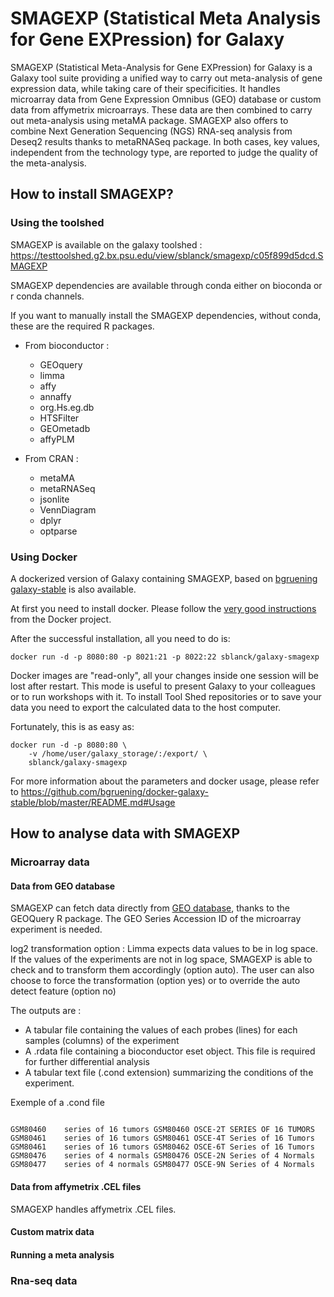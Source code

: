 SMAGEXP (Statistical Meta Analysis for Gene EXPression) for Galaxy
========

SMAGEXP (Statistical Meta-Analysis for Gene EXPression) for Galaxy is a Galaxy tool suite providing a unified way to carry out meta-analysis of gene expression data, while taking care of their specificities. It handles microarray data from Gene Expression Omnibus (GEO) database or custom data from affymetrix microarrays. These data are then combined to carry out meta-analysis using metaMA package. SMAGEXP also offers to combine Next Generation Sequencing (NGS) RNA-seq analysis from Deseq2 results thanks to metaRNASeq package. In both cases, key values, independent from the technology type, are reported to judge the quality of the meta-analysis. 

How to install SMAGEXP?
------------------------

### Using the toolshed

SMAGEXP is available on the galaxy toolshed : https://testtoolshed.g2.bx.psu.edu/view/sblanck/smagexp/c05f899d5dcd.SMAGEXP

SMAGEXP dependencies are available through conda either on bioconda or r conda channels.

If you want to manually install the SMAGEXP dependencies, without conda, these are the required R packages.

* From bioconductor : 
	* GEOquery 
	* limma
	* affy
	* annaffy
	* org.Hs.eg.db
	* HTSFilter
	* GEOmetadb
	* affyPLM

* From CRAN :  
	* metaMA
	* metaRNASeq
	* jsonlite
	* VennDiagram
	* dplyr
	* optparse

### Using Docker

A dockerized version of Galaxy containing SMAGEXP, based on [bgruening galaxy-stable](https://github.com/bgruening/docker-galaxy-stable) is also available.

At first you need to install docker. Please follow the [very good instructions](https://docs.docker.com/installation/) from the Docker project.

After the successful installation, all you need to do is:

```
docker run -d -p 8080:80 -p 8021:21 -p 8022:22 sblanck/galaxy-smagexp
```
Docker images are "read-only", all your changes inside one session will be lost after restart. This mode is useful to present Galaxy to your colleagues or to run workshops with it. To install Tool Shed repositories or to save your data you need to export the calculated data to the host computer.

Fortunately, this is as easy as:
```
docker run -d -p 8080:80 \
    -v /home/user/galaxy_storage/:/export/ \
    sblanck/galaxy-smagexp
```
For more information about the parameters and docker usage, please refer to https://github.com/bgruening/docker-galaxy-stable/blob/master/README.md#Usage


How to analyse data with SMAGEXP
------------------------

### Microarray data

#### Data from GEO database

SMAGEXP can fetch data directly from [GEO database](https://www.ncbi.nlm.nih.gov/geo/), thanks to the GEOQuery R package. The GEO Series Accession ID of the microarray experiment is needed.

log2 transformation option : Limma expects data values to be in log space. If the values of the experiments are not in log space, SMAGEXP is able to check and to transform them accordingly (option auto).
The user can also choose to force the transformation (option yes) or to override the auto detect feature (option no)

The outputs are :

* A tabular file containing the values of each probes (lines) for each samples (columns) of the experiment
* A .rdata file containing a bioconductor eset object. This file is required for further differential analysis
* A tabular text file (.cond extension) summarizing the conditions of the experiment.

Exemple of a .cond file

```

GSM80460	series of 16 tumors	GSM80460 OSCE-2T SERIES OF 16 TUMORS
GSM80461	series of 16 tumors	GSM80461 OSCE-4T Series of 16 Tumors
GSM80461	series of 16 tumors	GSM80462 OSCE-6T Series of 16 Tumors
GSM80476	series of 4 normals	GSM80476 OSCE-2N Series of 4 Normals
GSM80477 	series of 4 normals	GSM80477 OSCE-9N Series of 4 Normals

```
#### Data from affymetrix .CEL files
SMAGEXP handles affymetrix .CEL files.  

#### Custom matrix data

#### Running a meta analysis

### Rna-seq data 

<!--stackedit_data:
eyJoaXN0b3J5IjpbLTIwNjUzODg0NTFdfQ==
-->